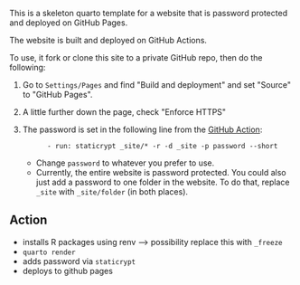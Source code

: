 This is a skeleton quarto template for a website that is password protected and deployed on GitHub Pages.

The website is built and deployed on GitHub Actions.

To use, it fork or clone this site to a private GitHub repo, then do the following:

1. Go to `Settings/Pages` and find "Build and deployment" and set "Source" to "GitHub Pages".
2. A little further down the page, check "Enforce HTTPS"
3. The password is set in the following line from the [GitHub Action](.github/workflows/quarto-gh-pages-html.yml):

   ```
         - run: staticrypt _site/* -r -d _site -p password --short
   ```

   * Change `password` to whatever you prefer to use.
   * Currently, the entire website is password protected. You could also just add a password to one folder in the website. To do that, replace `_site` with `_site/folder` (in both places).


## Action

- installs R packages using renv --> possibility replace this with `_freeze`
- `quarto render`
- adds password via `staticrypt`
- deploys to github pages
